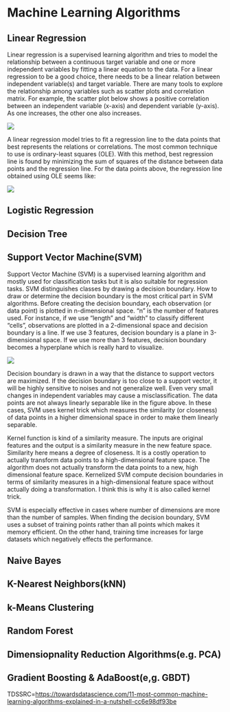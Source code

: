 # __Machine Learning Algorithms__

## __Linear Regression__

Linear regression is a supervised learning algorithm and tries to model the relationship between a continuous target variable and one or more independent variables by fitting a linear equation to the data.
For a linear regression to be a good choice, there needs to be a linear relation between independent variable(s) and target variable. There are many tools to explore the relationship among variables such as scatter plots and correlation matrix. For example, the scatter plot below shows a positive correlation between an independent variable (x-axis) and dependent variable (y-axis). As one increases, the other one also increases.


<img src ='https://miro.medium.com/max/490/0*SJucFv9TduqDWgw7.png'>

A linear regression model tries to fit a regression line to the data points that best represents the relations or correlations. The most common technique to use is ordinary-least squares (OLE). With this method, best regression line is found by minimizing the sum of squares of the distance between data points and the regression line. For the data points above, the regression line obtained using OLE seems like:


<img src='https://miro.medium.com/max/508/0*e2N94sdwIpaNs5iE.jpeg'>

## __Logistic Regression__

## __Decision Tree__
## __Support Vector Machine(SVM)__
Support Vector Machine (SVM) is a supervised learning algorithm and mostly used for classification tasks but it is also suitable for regression tasks.
SVM distinguishes classes by drawing a decision boundary. How to draw or determine the decision boundary is the most critical part in SVM algorithms. Before creating the decision boundary, each observation (or data point) is plotted in n-dimensional space. “n” is the number of features used. For instance, if we use “length” and “width” to classify different “cells”, observations are plotted in a 2-dimensional space and decision boundary is a line. If we use 3 features, decision boundary is a plane in 3-dimensional space. If we use more than 3 features, decision boundary becomes a hyperplane which is really hard to visualize.

<img src='https://miro.medium.com/max/455/0*JgKQiYT_f74pU85_.png'>

Decision boundary is drawn in a way that the distance to support vectors are maximized. If the decision boundary is too close to a support vector, it will be highly sensitive to noises and not generalize well. Even very small changes in independent variables may cause a misclassification.
The data points are not always linearly separable like in the figure above. In these cases, SVM uses kernel trick which measures the similarity (or closeness) of data points in a higher dimensional space in order to make them linearly separable.

Kernel function is kind of a similarity measure. The inputs are original features and the output is a similarity measure in the new feature space. Similarity here means a degree of closeness. It is a costly operation to actually transform data points to a high-dimensional feature space. The algorithm does not actually transform the data points to a new, high dimensional feature space. Kernelized SVM compute decision boundaries in terms of similarity measures in a high-dimensional feature space without actually doing a transformation. I think this is why it is also called kernel trick.

SVM is especially effective in cases where number of dimensions are more than the number of samples. When finding the decision boundary, SVM uses a subset of training points rather than all points which makes it memory efficient. On the other hand, training time increases for large datasets which negatively effects the performance.

## __Naive Bayes__
## __K-Nearest Neighbors(kNN)__
## __k-Means Clustering__
## __Random Forest__
## __Dimensiopnality Reduction Algorithms(e.g. PCA)__
## __Gradient Boosting & AdaBoost(e,g. GBDT)__



TDSSRC=https://towardsdatascience.com/11-most-common-machine-learning-algorithms-explained-in-a-nutshell-cc6e98df93be
